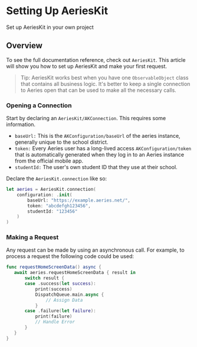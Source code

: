 # Setting Up AeriesKit

Set up AeriesKit in your own project

## Overview

To see the full documentation reference, check out ``AeriesKit``. This article will show you how to set up AeriesKit and make your first request.
>Tip: AeriesKit works best when you have one `ObservableObject` class that contains all business logic. It's better to keep a single connection to Aeries open that can be used to make all the necessary calls.

### Opening a Connection
Start by declaring an ``AeriesKit/AKConnection``. This requires some information. 

- `baseUrl:` This is the ``AKConfiguration/baseUrl`` of the aeries instance, generally unique to the school district.
- `token:` Every Aeries user has a long-lived access ``AKConfiguration/token`` that is automatically generated when they log in to an Aeries instance from the official mobile app.
- `studentId:` The user's own student ID that they use at their school.

Declare the `AeriesKit.connection` like so:
```swift
let aeries = AeriesKit.connection(
    configuration: .init(
        baseUrl: "https://example.aeries.net/",
        token: "abcdefgh123456",
        studentId: "123456"
    )
)
```

### Making a Request
Any request can be made by using an asynchronous call. For example, to process a request the following code could be used:
```swift
func requestHomeScreenData() async {
   await aeries.requestHomeScreenData { result in
       switch result {
       case .success(let success):
           print(success)
           DispatchQueue.main.async {
               // Assign Data
           }
       case .failure(let failure):
           print(failure)
           // Handle Error
       }
   }
}
```
